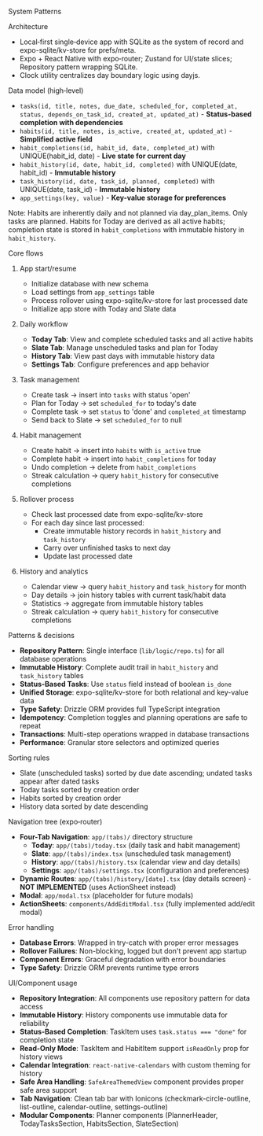 System Patterns

Architecture

- Local‑first single‑device app with SQLite as the system of record and expo-sqlite/kv-store for prefs/meta.
- Expo + React Native with expo‑router; Zustand for UI/state slices; Repository pattern wrapping SQLite.
- Clock utility centralizes day boundary logic using dayjs.

Data model (high‑level)

- `tasks(id, title, notes, due_date, scheduled_for, completed_at, status, depends_on_task_id, created_at, updated_at)` - **Status-based completion with dependencies**
- `habits(id, title, notes, is_active, created_at, updated_at)` - **Simplified active field**
- `habit_completions(id, habit_id, date, completed_at)` with UNIQUE(habit_id, date) - **Live state for current day**
- `habit_history(id, date, habit_id, completed)` with UNIQUE(date, habit_id) - **Immutable history**
- `task_history(id, date, task_id, planned, completed)` with UNIQUE(date, task_id) - **Immutable history**
- `app_settings(key, value)` - **Key-value storage for preferences**

Note: Habits are inherently daily and not planned via day_plan_items. Only tasks are planned. Habits for Today are derived as all active habits; completion state is stored in `habit_completions` with immutable history in `habit_history`.

Core flows

1. App start/resume

   - Initialize database with new schema
   - Load settings from `app_settings` table
   - Process rollover using expo-sqlite/kv-store for last processed date
   - Initialize app store with Today and Slate data

2. Daily workflow

   - **Today Tab**: View and complete scheduled tasks and all active habits
   - **Slate Tab**: Manage unscheduled tasks and plan for Today
   - **History Tab**: View past days with immutable history data
   - **Settings Tab**: Configure preferences and app behavior

3. Task management

   - Create task → insert into `tasks` with status 'open'
   - Plan for Today → set `scheduled_for` to today's date
   - Complete task → set `status` to 'done' and `completed_at` timestamp
   - Send back to Slate → set `scheduled_for` to null

4. Habit management

   - Create habit → insert into `habits` with `is_active` true
   - Complete habit → insert into `habit_completions` for today
   - Undo completion → delete from `habit_completions`
   - Streak calculation → query `habit_history` for consecutive completions

5. Rollover process

   - Check last processed date from expo-sqlite/kv-store
   - For each day since last processed:
     - Create immutable history records in `habit_history` and `task_history`
     - Carry over unfinished tasks to next day
     - Update last processed date

6. History and analytics
   - Calendar view → query `habit_history` and `task_history` for month
   - Day details → join history tables with current task/habit data
   - Statistics → aggregate from immutable history tables
   - Streak calculation → query `habit_history` for consecutive completions

Patterns & decisions

- **Repository Pattern**: Single interface (`lib/logic/repo.ts`) for all database operations
- **Immutable History**: Complete audit trail in `habit_history` and `task_history` tables
- **Status-Based Tasks**: Use `status` field instead of boolean `is_done`
- **Unified Storage**: expo-sqlite/kv-store for both relational and key-value data
- **Type Safety**: Drizzle ORM provides full TypeScript integration
- **Idempotency**: Completion toggles and planning operations are safe to repeat
- **Transactions**: Multi-step operations wrapped in database transactions
- **Performance**: Granular store selectors and optimized queries

Sorting rules

- Slate (unscheduled tasks) sorted by due date ascending; undated tasks appear after dated tasks
- Today tasks sorted by creation order
- Habits sorted by creation order
- History data sorted by date descending

Navigation tree (expo‑router)

- **Four-Tab Navigation**: `app/(tabs)/` directory structure
  - **Today**: `app/(tabs)/today.tsx` (daily task and habit management)
  - **Slate**: `app/(tabs)/index.tsx` (unscheduled task management)
  - **History**: `app/(tabs)/history.tsx` (calendar view and day details)
  - **Settings**: `app/(tabs)/settings.tsx` (configuration and preferences)
- **Dynamic Routes**: `app/(tabs)/history/[date].tsx` (day details screen) - **NOT IMPLEMENTED** (uses ActionSheet instead)
- **Modal**: `app/modal.tsx` (placeholder for future modals)
- **ActionSheets**: `components/AddEditModal.tsx` (fully implemented add/edit modal)

Error handling

- **Database Errors**: Wrapped in try-catch with proper error messages
- **Rollover Failures**: Non-blocking, logged but don't prevent app startup
- **Component Errors**: Graceful degradation with error boundaries
- **Type Safety**: Drizzle ORM prevents runtime type errors

UI/Component usage

- **Repository Integration**: All components use repository pattern for data access
- **Immutable History**: History components use immutable data for reliability
- **Status-Based Completion**: TaskItem uses `task.status === "done"` for completion state
- **Read-Only Mode**: TaskItem and HabitItem support `isReadOnly` prop for history views
- **Calendar Integration**: `react-native-calendars` with custom theming for history
- **Safe Area Handling**: `SafeAreaThemedView` component provides proper safe area support
- **Tab Navigation**: Clean tab bar with Ionicons (checkmark-circle-outline, list-outline, calendar-outline, settings-outline)
- **Modular Components**: Planner components (PlannerHeader, TodayTasksSection, HabitsSection, SlateSection)

